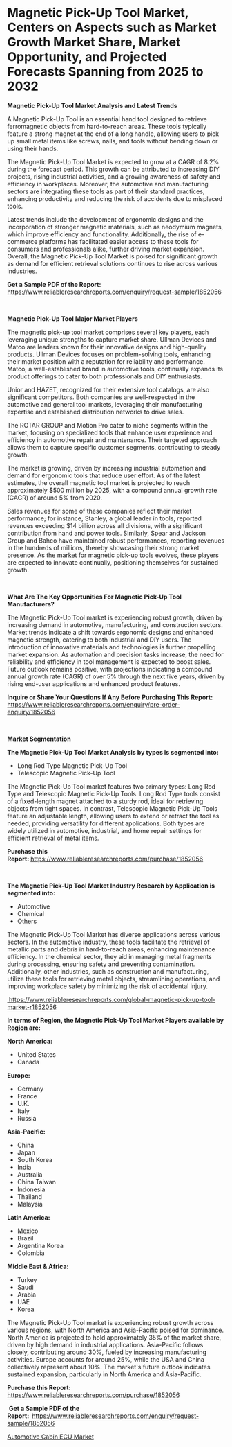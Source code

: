 <p><h1>Magnetic Pick-Up Tool Market, Centers on Aspects such as Market Growth Market Share, Market Opportunity, and Projected Forecasts Spanning from 2025 to 2032</h1></p><p><strong>Magnetic Pick-Up Tool Market Analysis and Latest Trends</strong></p>
<p><p>A Magnetic Pick-Up Tool is an essential hand tool designed to retrieve ferromagnetic objects from hard-to-reach areas. These tools typically feature a strong magnet at the end of a long handle, allowing users to pick up small metal items like screws, nails, and tools without bending down or using their hands.</p><p>The Magnetic Pick-Up Tool Market is expected to grow at a CAGR of 8.2% during the forecast period. This growth can be attributed to increasing DIY projects, rising industrial activities, and a growing awareness of safety and efficiency in workplaces. Moreover, the automotive and manufacturing sectors are integrating these tools as part of their standard practices, enhancing productivity and reducing the risk of accidents due to misplaced tools.</p><p>Latest trends include the development of ergonomic designs and the incorporation of stronger magnetic materials, such as neodymium magnets, which improve efficiency and functionality. Additionally, the rise of e-commerce platforms has facilitated easier access to these tools for consumers and professionals alike, further driving market expansion. Overall, the Magnetic Pick-Up Tool Market is poised for significant growth as demand for efficient retrieval solutions continues to rise across various industries.</p></p>
<p><strong>Get a Sample PDF of the Report:&nbsp;</strong> <a href="https://www.reliableresearchreports.com/enquiry/request-sample/1852056?utm_campaign=3316&utm_medium=2&utm_source=Github&utm_content=ia&utm_term=27032025&utm_id=magnetic-pick-up-tool">https://www.reliableresearchreports.com/enquiry/request-sample/1852056</a></p>
<p>&nbsp;</p>
<p><strong>Magnetic Pick-Up Tool Major Market Players</strong></p>
<p><p>The magnetic pick-up tool market comprises several key players, each leveraging unique strengths to capture market share. Ullman Devices and Matco are leaders known for their innovative designs and high-quality products. Ullman Devices focuses on problem-solving tools, enhancing their market position with a reputation for reliability and performance. Matco, a well-established brand in automotive tools, continually expands its product offerings to cater to both professionals and DIY enthusiasts.</p><p>Unior and HAZET, recognized for their extensive tool catalogs, are also significant competitors. Both companies are well-respected in the automotive and general tool markets, leveraging their manufacturing expertise and established distribution networks to drive sales. </p><p>The ROTAR GROUP and Motion Pro cater to niche segments within the market, focusing on specialized tools that enhance user experience and efficiency in automotive repair and maintenance. Their targeted approach allows them to capture specific customer segments, contributing to steady growth.</p><p>The market is growing, driven by increasing industrial automation and demand for ergonomic tools that reduce user effort. As of the latest estimates, the overall magnetic tool market is projected to reach approximately $500 million by 2025, with a compound annual growth rate (CAGR) of around 5% from 2020.</p><p>Sales revenues for some of these companies reflect their market performance; for instance, Stanley, a global leader in tools, reported revenues exceeding $14 billion across all divisions, with a significant contribution from hand and power tools. Similarly, Spear and Jackson Group and Bahco have maintained robust performances, reporting revenues in the hundreds of millions, thereby showcasing their strong market presence. As the market for magnetic pick-up tools evolves, these players are expected to innovate continually, positioning themselves for sustained growth.</p></p>
<p>&nbsp;</p>
<p><strong>What Are The Key Opportunities For Magnetic Pick-Up Tool Manufacturers?</strong></p>
<p><p>The Magnetic Pick-Up Tool market is experiencing robust growth, driven by increasing demand in automotive, manufacturing, and construction sectors. Market trends indicate a shift towards ergonomic designs and enhanced magnetic strength, catering to both industrial and DIY users. The introduction of innovative materials and technologies is further propelling market expansion. As automation and precision tasks increase, the need for reliability and efficiency in tool management is expected to boost sales. Future outlook remains positive, with projections indicating a compound annual growth rate (CAGR) of over 5% through the next five years, driven by rising end-user applications and enhanced product features.</p></p>
<p><strong>Inquire or Share Your Questions If Any Before Purchasing This Report:</strong> <a href="https://www.reliableresearchreports.com/enquiry/pre-order-enquiry/1852056?utm_campaign=3316&utm_medium=2&utm_source=Github&utm_content=ia&utm_term=27032025&utm_id=magnetic-pick-up-tool">https://www.reliableresearchreports.com/enquiry/pre-order-enquiry/1852056</a></p>
<p>&nbsp;</p>
<p><strong>Market Segmentation</strong></p>
<p><strong>The Magnetic Pick-Up Tool Market Analysis by types is segmented into:</strong></p>
<p><ul><li>Long Rod Type Magnetic Pick-Up Tool</li><li>Telescopic Magnetic Pick-Up Tool</li></ul></p>
<p><p>The Magnetic Pick-Up Tool market features two primary types: Long Rod Type and Telescopic Magnetic Pick-Up Tools. Long Rod Type tools consist of a fixed-length magnet attached to a sturdy rod, ideal for retrieving objects from tight spaces. In contrast, Telescopic Magnetic Pick-Up Tools feature an adjustable length, allowing users to extend or retract the tool as needed, providing versatility for different applications. Both types are widely utilized in automotive, industrial, and home repair settings for efficient retrieval of metal items.</p></p>
<p><strong>Purchase this Report:&nbsp;</strong><a href="https://www.reliableresearchreports.com/purchase/1852056?utm_campaign=3316&utm_medium=2&utm_source=Github&utm_content=ia&utm_term=27032025&utm_id=magnetic-pick-up-tool">https://www.reliableresearchreports.com/purchase/1852056</a></p>
<p>&nbsp;</p>
<p><strong>The Magnetic Pick-Up Tool Market Industry Research by Application is segmented into:</strong></p>
<p><ul><li>Automotive</li><li>Chemical</li><li>Others</li></ul></p>
<p><p>The Magnetic Pick-Up Tool Market has diverse applications across various sectors. In the automotive industry, these tools facilitate the retrieval of metallic parts and debris in hard-to-reach areas, enhancing maintenance efficiency. In the chemical sector, they aid in managing metal fragments during processing, ensuring safety and preventing contamination. Additionally, other industries, such as construction and manufacturing, utilize these tools for retrieving metal objects, streamlining operations, and improving workplace safety by minimizing the risk of accidental injury.</p></p>
<p><a href="https://www.reliableresearchreports.com/global-magnetic-pick-up-tool-market-r1852056?utm_campaign=3316&utm_medium=2&utm_source=Github&utm_content=ia&utm_term=27032025&utm_id=magnetic-pick-up-tool">&nbsp;https://www.reliableresearchreports.com/global-magnetic-pick-up-tool-market-r1852056</a></p>
<p><strong>In terms of Region, the Magnetic Pick-Up Tool Market Players available by Region are:</strong></p>
<p>
    <p> <strong> North America: </strong>
        <ul>
            <li>United States</li>
            <li>Canada</li>
        </ul>
        </p> 
    <p> <strong> Europe: </strong>
        <ul>
            <li>Germany</li>
            <li>France</li>
            <li>U.K.</li>
            <li>Italy</li>
            <li>Russia</li>
        </ul>
        </p> 
    <p> <strong> Asia-Pacific: </strong>
        <ul>
            <li>China</li>
            <li>Japan</li>
            <li>South Korea</li>
            <li>India</li>
            <li>Australia</li>
            <li>China Taiwan</li>
            <li>Indonesia</li>
            <li>Thailand</li>
            <li>Malaysia</li>
        </ul>
        </p> 
    <p> <strong> Latin America: </strong>
        <ul>
            <li>Mexico</li>
            <li>Brazil</li>
            <li>Argentina Korea</li>
            <li>Colombia</li>
        </ul>
        </p> 
    <p> <strong> Middle East & Africa: </strong>
        <ul>
            <li>Turkey</li>
            <li>Saudi</li>
            <li>Arabia</li>
            <li>UAE</li>
            <li>Korea</li>
        </ul>
    </p>
    </p>
<p><p>The Magnetic Pick-Up Tool market is experiencing robust growth across various regions, with North America and Asia-Pacific poised for dominance. North America is projected to hold approximately 35% of the market share, driven by high demand in industrial applications. Asia-Pacific follows closely, contributing around 30%, fueled by increasing manufacturing activities. Europe accounts for around 25%, while the USA and China collectively represent about 10%. The market's future outlook indicates sustained expansion, particularly in North America and Asia-Pacific.</p></p>
<p><strong>Purchase this Report: </strong><a href="https://www.reliableresearchreports.com/purchase/1852056?utm_campaign=3316&utm_medium=2&utm_source=Github&utm_content=ia&utm_term=27032025&utm_id=magnetic-pick-up-tool">https://www.reliableresearchreports.com/purchase/1852056</a></p>
<p>&nbsp;<strong>Get a Sample PDF of the Report:&nbsp;&nbsp;</strong><a href="https://www.reliableresearchreports.com/enquiry/request-sample/1852056?utm_campaign=3316&utm_medium=2&utm_source=Github&utm_content=ia&utm_term=27032025&utm_id=magnetic-pick-up-tool">https://www.reliableresearchreports.com/enquiry/request-sample/1852056</a></p>
<p><strong></strong></p>
<p><p><a href="https://github.com/boyertrull4r/Market-Research-Report-List-1/blob/main/automotive-cabin-ecu-market.md?utm_campaign=3316&utm_medium=2&utm_source=Github&utm_content=ia&utm_term=27032025&utm_id=magnetic-pick-up-tool">Automotive Cabin ECU Market</a></p></p>